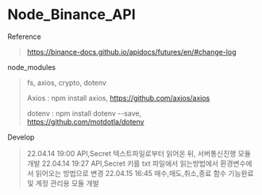 # Node_Binance_API

Reference

> https://binance-docs.github.io/apidocs/futures/en/#change-log

node_modules

> fs, axios, crypto, dotenv
>
> Axios   : npm install axios, https://github.com/axios/axios
>
> dotenv : npm install dotenv --save, https://github.com/motdotla/dotenv

Develop 

>22.04.14 19:00
> API,Secret 텍스트파일로부터 읽어온 뒤, 서버통신진행 모듈 개발
>22.04.14 19:27
> API,Secret 키를 txt 파일에서 읽는방법에서 환경변수에서 읽어오는 방법으로 변경
>22.04.15 16:45
> 매수,매도,취소,종료 함수 기능완료 및 계정 관리용 모듈 개발
